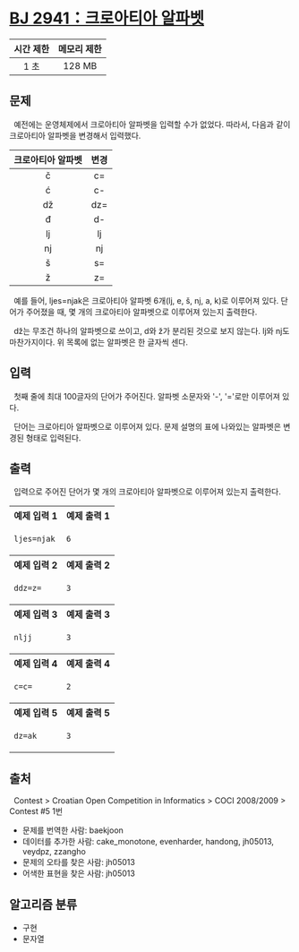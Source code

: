 # [BJ 2941：크로아티아 알파벳](https://www.acmicpc.net/problem/2941)

<center>

| 시간 제한 | 메모리 제한 |
| :-------: | :---------: |
|   1 초    |   128 MB    |

</center>

## 문제

&nbsp; 예전에는 운영체제에서 크로아티아 알파벳을 입력할 수가 없었다. 따라서, 다음과 같이 크로아티아 알파벳을 변경해서 입력했다.

<center>

| 크로아티아 알파벳 | 변경 |
| :---------------: | :--: |
|         č         |  c=  |
|         ć         |  c-  |
|        dž         | dz=  |
|         đ         |  d-  |
|        lj         |  lj  |
|        nj         |  nj  |
|         š         |  s=  |
|         ž         |  z=  |

</center>

&nbsp; 예를 들어, ljes=njak은 크로아티아 알파벳 6개(lj, e, š, nj, a, k)로 이루어져 있다. 단어가 주어졌을 때, 몇 개의 크로아티아 알파벳으로 이루어져 있는지 출력한다.

&nbsp; dž는 무조건 하나의 알파벳으로 쓰이고, d와 ž가 분리된 것으로 보지 않는다. lj와 nj도 마찬가지이다. 위 목록에 없는 알파벳은 한 글자씩 센다.

## 입력

&nbsp; 첫째 줄에 최대 100글자의 단어가 주어진다. 알파벳 소문자와 '-', '='로만 이루어져 있다.

&nbsp; 단어는 크로아티아 알파벳으로 이루어져 있다. 문제 설명의 표에 나와있는 알파벳은 변경된 형태로 입력된다.

## 출력

&nbsp; 입력으로 주어진 단어가 몇 개의 크로아티아 알파벳으로 이루어져 있는지 출력한다.

<center>

<table>
<tr>
  <th>예제 입력 1</th>
  <th>예제 출력 1</th>
</tr>
<tr>
  <td>

```txt
ljes=njak
```

  </td>
  <td>

```txt
6
```

  </td>
</tr>
<tr>
  <th>예제 입력 2</th>
  <th>예제 출력 2</th>
</tr>
<tr>
  <td>

```txt
ddz=z=
```

  </td>
  <td>

```txt
3
```

  </td>
</tr>
<tr>
  <th>예제 입력 3</th>
  <th>예제 출력 3</th>
</tr>
<tr>
  <td>

```txt
nljj
```

  </td>
  <td>

```txt
3
```

  </td>
</tr>
<tr>
  <th>예제 입력 4</th>
  <th>예제 출력 4</th>
</tr>
<tr>
  <td>

```txt
c=c=
```

  </td>
  <td>

```txt
2
```

  </td>
</tr>
<tr>
  <th>예제 입력 5</th>
  <th>예제 출력 5</th>
</tr>
<tr>
  <td>

```txt
dz=ak
```

  </td>
  <td>

```txt
3
```

  </td>
</tr>
</table>

</center>

## 출처

&nbsp; Contest > Croatian Open Competition in Informatics > COCI 2008/2009 > Contest #5 1번

- 문제를 번역한 사람: baekjoon
- 데이터를 추가한 사람: cake_monotone, evenharder, handong, jh05013, veydpz, zzangho
- 문제의 오타를 찾은 사람: jh05013
- 어색한 표현을 찾은 사람: jh05013

## 알고리즘 분류

- 구현
- 문자열
